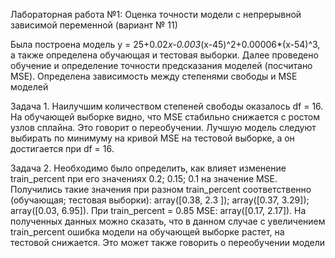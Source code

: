 Лабораторная работа №1: Оценка точности модели с непрерывной зависимой переменной (вариант № 11)

Была построена модель у = 25+0.02*x-0.003*(x-45)^2+0.00006*(x-54)^3, а также определена обучающая и тестовая выборки. Далее проведено обучение и определение точности предсказания моделей (посчитано MSE). Определена зависимость между степенями свободы и MSE моделей

Задача 1. Наилучшим количеством степеней свободы оказалось df = 16. На обучающей выборке видно, что MSE стабильно снижается с ростом узлов сплайна. Это говорит о переобучении. Лучшую модель следуют выбирать по минимуму на кривой MSE на тестовой выборке, а он достигается при df = 16.

Задача 2. Необходимо было определить, как влияет изменение train_percent при его значениях 0.2; 0.15; 0.1 на значение MSE. Получились такие значения при разном train_percent соответственно (обучающая; тестовая выборки): array([0.38, 2.3 ]); array([0.37, 3.29]); array([0.03, 6.95]). При train_percent = 0.85 MSE: array([0.17, 2.17]). На полученных данных можно сказать, что в данном случае с увеличением train_percent ошибка модели на обучающей выборке растет, на тестовой снижается. Это может также говорить о переобучении модели
